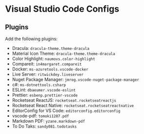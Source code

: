 # Visual Studio Code Configs

## Plugins
Add the following plugins:
- Dracula: `dracula-theme.theme-dracula`
- Material Icon Theme: `dracula-theme.theme-dracula`
- Color Highlight: `naumovs.color-highlight` 
- Compareit: `in4margaret.compareit`
- Docker: `ms-azuretools.vscode-docker`
- Live Server: `ritwickdey.liveserver`
- Nuget Package Manager: `jmrog.vscode-nuget-package-manager`
- c#: `ms-dotnettools.csharp`
- ESLint: `dbaeumer.vscode-eslint`
- Prettier: `esbenp.prettier-vscode`
- Rocketseat ReactJS: `rocketseat.rocketseatreactjs`
- Rocketseat React Native: `rocketseat.rocketseatreactnative`
- EditorConfig for VS Code: `editorconfig.editorconfig`
- vscode-pdf: `tomoki1207.pdf`
- Markdown PDF: `yzane.markdown-pdf`
- To Do Taks: `sandy081.todotasks`